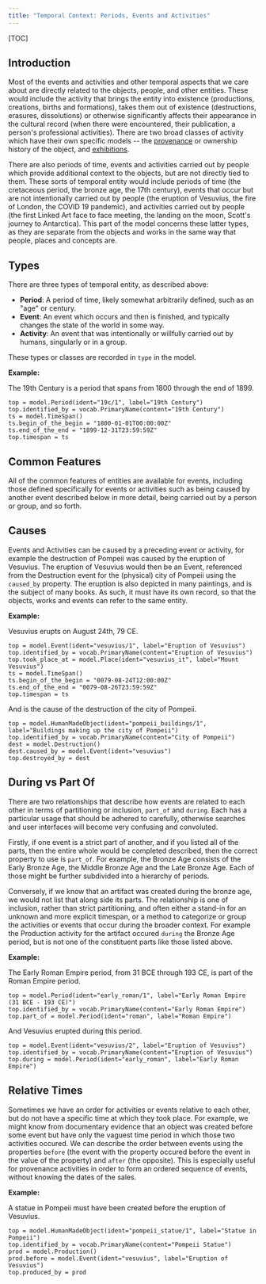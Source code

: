 ```yaml
---
title: "Temporal Context: Periods, Events and Activities"
---
```


[TOC]

## Introduction

Most of the events and activities and other temporal aspects that we care about are directly related to the objects, people, and other entities. These would include the activity that brings the entity into existence (productions, creations, births and formations), takes them out of existence (destructions, erasures, dissolutions) or otherwise significantly affects their appearance in the cultural record (when there were encountered, their publication, a person's professional activities). There are two broad classes of activity which have their own specific models -- the [provenance](../provenance/) or ownership history of the object, and [exhibitions](../exhibition/).

There are also periods of time, events and activities carried out by people which provide additional context to the objects, but are not directly tied to them. These sorts of temporal entity would include periods of time (the cretaceous period, the bronze age, the 17th century), events that occur but are not intentionally carried out by people (the eruption of Vesuvius, the fire of London, the COVID 19 pandemic), and activities carried out by people (the first Linked Art face to face meeting, the landing on the moon, Scott's journey to Antarctica). This part of the model concerns these latter types, as they are separate from the objects and works in the same way that people, places and concepts are.

## Types

There are three types of temporal entity, as described above:

* **Period**: A period of time, likely somewhat arbitrarily defined, such as an "age" or century.
* **Event**: An event which occurs and then is finished, and typically changes the state of the world in some way.
* **Activity**: An event that was intentionally or willfully carried out by humans, singularly or in a group.

These types or classes are recorded in `type` in the model.

__Example:__ 

The 19th Century is a period that spans from 1800 through the end of 1899.

```crom
top = model.Period(ident="19c/1", label="19th Century")
top.identified_by = vocab.PrimaryName(content="19th Century")
ts = model.TimeSpan()
ts.begin_of_the_begin = "1800-01-01T00:00:00Z"
ts.end_of_the_end = "1899-12-31T23:59:59Z"
top.timespan = ts
```

## Common Features

All of the common features of entities are available for events, including those defined specifically for events or activities such as being caused by another event described below in more detail, being carried out by a person or group, and so forth.


## Causes

Events and Activities can be caused by a preceding event or activity, for example the destruction of Pompeii was caused by the eruption of Vesuvius. The eruption of Vesuvius would then be an Event, referenced from the Destruction event for the (physical) city of Pompeii using the `caused_by` property. The eruption is also depicted in many paintings, and is the subject of many books. As such, it must have its own record, so that the objects, works and events can refer to the same entity.

__Example:__

Vesuvius erupts on August 24th, 79 CE.

```crom
top = model.Event(ident="vesuvius/1", label="Eruption of Vesuvius")
top.identified_by = vocab.PrimaryName(content="Eruption of Vesuvius")
top.took_place_at = model.Place(ident="vesuvius_it", label="Mount Vesuvius")
ts = model.TimeSpan()
ts.begin_of_the_begin = "0079-08-24T12:00:00Z"
ts.end_of_the_end = "0079-08-26T23:59:59Z"
top.timespan = ts
``` 

And is the cause of the destruction of the city of Pompeii.

```crom
top = model.HumanMadeObject(ident="pompeii_buildings/1", label="Buildings making up the city of Pompeii")
top.identified_by = vocab.PrimaryName(content="City of Pompeii")
dest = model.Destruction()
dest.caused_by = model.Event(ident="vesuvius")
top.destroyed_by = dest
```

## During vs Part Of

There are two relationships that describe how events are related to each other in terms of partitioning or inclusion, `part_of` and `during`. Each has a particular usage that should be adhered to carefully, otherwise searches and user interfaces will become very confusing and convoluted. 

Firstly, if one event is a strict part of another, and if you listed all of the parts, then the entire whole would be completed described, then the correct property to use is `part_of`.  For example, the Bronze Age consists of the Early Bronze Age, the Middle Bronze Age and the Late Bronze Age. Each of those might be further subdivided into a hierarchy of periods.

Conversely, if we know that an artifact was created during the bronze age, we would not list that along side its parts. The relationship is one of inclusion, rather than strict partitioning, and often either a stand-in for an unknown and more explicit timespan, or a method to categorize or group the activities or events that occur during the broader context.  For example the Production activity for the artifact occured `during` the Bronze Age period, but is not one of the constituent parts like those listed above.

__Example:__

The Early Roman Empire period, from 31 BCE through 193 CE, is part of the Roman Empire period.

```crom
top = model.Period(ident="early_roman/1", label="Early Roman Empire (31 BCE - 193 CE)")
top.identified_by = vocab.PrimaryName(content="Early Roman Empire")
top.part_of = model.Period(ident="roman", label="Roman Empire")

```

And Vesuvius erupted during this period.

```crom
top = model.Event(ident="vesuvius/2", label="Eruption of Vesuvius")
top.identified_by = vocab.PrimaryName(content="Eruption of Vesuvius")
top.during = model.Period(ident="early_roman", label="Early Roman Empire")
```

## Relative Times

Sometimes we have an order for activities or events relative to each other, but do not have a specific time at which they took place. For example, we might know from documentary evidence that an object was created before some event but have only the vaguest time period in which those two activities occured. We can describe the order between events using the properties `before` (the event with the property occured before the event in the value of the property) and `after` (the opposite). This is especially useful for provenance activities in order to form an ordered sequence of events, without knowing the dates of the sales.

__Example:__

A statue in Pompeii must have been created before the eruption of Vesuvius.

```crom
top = model.HumanMadeObject(ident="pompeii_statue/1", label="Statue in Pompeii")
top.identified_by = vocab.PrimaryName(content="Pompeii Statue")
prod = model.Production()
prod.before = model.Event(ident="vesuvius", label="Eruption of Vesuvius")
top.produced_by = prod
```

